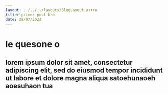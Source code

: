```yaml
---
layout: ../../../layouts/BlogLayout.astro
title: primer post bro
date: 28/07/2023
---
```

# le quesone o
## lorem ipsum dolor sit amet, consectetur adipiscing elit, sed do eiusmod tempor incididunt ut labore et dolore magna aliqua satoehunaoeh aoesuhaon tua